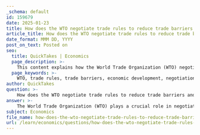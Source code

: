 ```yaml
---
_schema: default
id: 159679
date: 2025-01-23
title: How does the WTO negotiate trade rules to reduce trade barriers and support economic development?
article_title: How does the WTO negotiate trade rules to reduce trade barriers and support economic development?
date_format: MMM DD, YYYY
post_on_text: Posted on
seo:
  title: QuickTakes | Economics
  page_description: >-
    This content explains how the World Trade Organization (WTO) negotiates trade rules to reduce barriers and support economic development, highlighting its frameworks, negotiation processes, support for developing countries, and mechanisms for monitoring and dispute resolution.
  page_keywords: >-
    WTO, trade rules, trade barriers, economic development, negotiation process, Doha Development Agenda, technical assistance, capacity building, trade liberalization, monitoring, transparency, dispute resolution
author: QuickTakes
question: >-
    How does the WTO negotiate trade rules to reduce trade barriers and support economic development?
answer: >-
    The World Trade Organization (WTO) plays a crucial role in negotiating trade rules aimed at reducing trade barriers and supporting economic development. Here’s how the WTO approaches this task:\n\n1. **Framework of Agreements**: The WTO operates under a series of agreements that cover goods, services, and intellectual property. These agreements are designed to promote nondiscrimination and facilitate trade liberalization. They outline the principles of liberalization, the commitments of member countries to lower customs tariffs and other trade barriers, and the procedures for settling disputes. This framework ensures that trade is conducted fairly and predictably.\n\n2. **Negotiation Process**: The WTO was established following decades of negotiations aimed at progressively reducing obstacles to trade. The organization facilitates negotiations among its 153 member countries, helping to open markets where trade barriers exist. The ongoing Doha Development Agenda, initiated in 2001, is an example of a comprehensive negotiation effort aimed at addressing the needs of developing countries while promoting global trade.\n\n3. **Technical Assistance and Capacity Building**: The WTO provides technical assistance and training to developing countries, helping them build their trade capacity and better integrate into the global trading system. This support is essential for fostering economic development and reducing trade disparities, enabling these countries to participate more effectively in international trade.\n\n4. **Promotion of Trade Liberalization**: The WTO actively advocates for trade liberalization as a means to enhance economic growth and development. By encouraging member countries to lower trade barriers, the organization aims to create a more open and competitive global market, which can lead to increased trade volumes and economic benefits for all participating nations.\n\n5. **Monitoring and Transparency**: The WTO requires member governments to make their trade policies transparent by notifying the organization about changes and implementations. This transparency is vital for ensuring that trade rules are correctly applied and enforced, fostering trust among member nations.\n\n6. **Dispute Resolution**: The WTO provides mechanisms for resolving trade disputes, which helps maintain stability in international trade relations. By offering a structured process for addressing grievances, the WTO ensures that trade rules are upheld and that countries can resolve conflicts without resorting to unilateral measures.\n\nIn summary, the WTO's negotiation of trade rules is a multifaceted process that involves establishing a robust framework of agreements, facilitating negotiations, providing technical assistance, promoting trade liberalization, ensuring transparency, and resolving disputes. These efforts collectively support economic development and help reduce trade barriers, ultimately contributing to a more equitable global trading system.
subject: Economics
file_name: how-does-the-wto-negotiate-trade-rules-to-reduce-trade-barriers-and-support-economic-development.md
url: /learn/economics/questions/how-does-the-wto-negotiate-trade-rules-to-reduce-trade-barriers-and-support-economic-development
---
```


&nbsp;